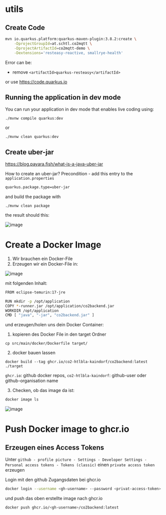 # utils

## Create Code
```bash
mvn io.quarkus.platform:quarkus-maven-plugin:3.8.2:create \
    -DprojectGroupId=at.schtl.co2mqtt \
    -DprojectArtifactId=co2mqtt-demo \
    -Dextensions='resteasy-reactive, smallrye-health'
```

Error can be:

* remove `<artifactId>quarkus-resteasy</artifactId>`

or use https://code.quarkus.io

## Running the application in dev mode

You can run your application in dev mode that enables live coding using:
```shell script
./mvnw compile quarkus:dev
```
or 

```shell script
./mvnw clean quarkus:dev
```

## Create uber-jar

https://blog.payara.fish/what-is-a-java-uber-jar

How to create an uber-jar?
Precondition - add this entry to the `application.properties`
```bash
quarkus.package.type=uber-jar
```
and build the package with

```
./mvnw clean package
```
the result should this:

![image](https://github.com/CO2-HTBLA-Kaindorf/utils/assets/16894982/62bc2652-da70-4538-9781-b70f1f0828bd)

# Create a Docker Image

1. Wir brauchen ein Docker-File
2. Erzeugen wir ein Docker-File in:

![image](https://github.com/CO2-HTBLA-Kaindorf/utils/assets/16894982/e1974ac0-a08a-4add-ba3e-443fc899dd88)

mit folgenden Inhalt:
```bash
FROM eclipse-temurin:17-jre

RUN mkdir -p /opt/application
COPY *-runner.jar /opt/application/co2backend.jar
WORKDIR /opt/application
CMD [ "java", "-jar", "co2backend.jar" ]
```
und erzeugen/holen uns dein Docker Container:
1. kopieren des Docker File in den target Ordner

```
cp src/main/docker/Dockerfile target/
```

2. docker bauen lassen
```
docker build --tag ghcr.io/co2-htlbla-kaindorf/co2backend:latest ./target
```
`ghcr.io`: github docker repos, `co2-htlbla-kaindorf`: github-user oder github-organisation name

3. Checken, ob das image da ist:

```bash
docker image ls 
```
![image](https://github.com/CO2-HTBLA-Kaindorf/utils/assets/16894982/3c8ba5d7-3478-409e-a908-0f830ace5e00)

# Push Docker image to ghcr.io

## Erzeugen eines Access Tokens

Unter `github - profile picture - Settings - Developer Settings - Personal access tokens - Tokens (classic)` einen `private access token`
erzeugen

Login mit den github Zugangsdaten bei ghcr.io

```bash
docker login --username <gh-username> --password <privat-access-token> ghcr.io
```

und push das oben erstellte image nach ghcr.io

```bash
docker push ghcr.io/<gh-username>/co2backend:latest
```




